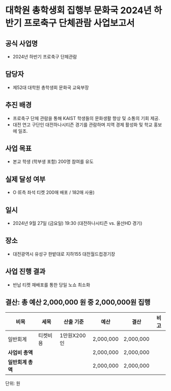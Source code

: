 # 대학원 총학생회 집행부 문화국 2024년 하반기 프로축구 단체관람 사업보고서

## 공식 사업명
-	2024년 하반기 프로축구 단체관람

## 담당자
-	제52대 대학원 총학생회 문화국 교육부장

## 추진 배경
-	프로축구 단체 관람을 통해 KAIST 학생들의 문화생활 향상 및 소통의 기회 제공.
-	대전 연고 구단인 대전하나시티즌 경기를 관람하며 지역 경제 활성화 및 학교 홍보에 일조.

## 사업 목표
-	본교 학생 (학부생 포함) 200명 참여를 유도

## 실제 달성 여부
- O (E측 좌석 티켓 200매 배포 / 182매 사용)

## 일시
-	2024년 9월 27일 (금요일) 19:30 (대전하나시티즌 vs. 울산HD 경기)

## 장소
- 대전광역시 유성구 한밭대로 지하155 대전월드컵경기장

## 사업 진행 결과
-	반납 티켓 재배포를 통한 당일 노쇼 최소화

## 결산: 총 예산 2,000,000 원 중 2,000,000원 집행
|**비목**|**세목**|**산출 기준**|**예산**|**결산**|**비고**|
|--|--|--|--|--|--|
|일반회계 | 티켓비용 | 1만원X200인 |  2,000,000 |  2,000,000 ||
|**사업비 총액**||| 2,000,000 |  2,000,000 ||
|**일반회계 총액**||| 2,000,000 |  2,000,000 ||

단위: 원
